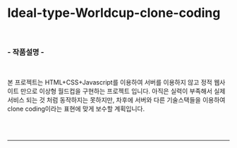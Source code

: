 # Ideal-type-Worldcup-clone-coding
 
<br>

### - 작품설명 -

<br>

본 프로젝트는 HTML+CSS+Javascript를 이용하여 서버를 이용하지 않고 정적 웹사이트 만으로 이상형 월드컵을 구현하는 프로젝트 입니다.
아직은 실력이 부족해서 실제 서비스 되는 것 처럼 동작하지는 못하지만, 차후에 서버와 다른 기술스택들을 이용하여 clone coding이라는 표현에 맞게 보수할 계획입니다.

<br><br>
<hr>

